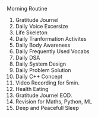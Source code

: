 Morning Routine
1. Gratitude Journel
2. Daily Voice Excersize
4. Life Skeleton
5. Daily Tranformation Activites
6. Daily Body Awareness
7. Daily Frequently Used Vocabs
8. Daily DSA
9. Daily System Design
10. Daily Problem Solution
11. Daily C++ Concept
12. Video Recording for 5min.
13. Health Eating
14. Gratitude Journel EOD.
15. Revision for Maths, Python, ML
16. Deep and Peacefull Sleep
    
